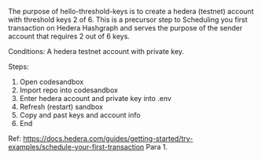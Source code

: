 The purpose of hello-threshold-keys is to create a hedera (testnet) account with threshold keys 2 of 6.  This is a precursor step to Scheduling you first transaction on Hedera Hashgraph and serves the purpose of the sender account that requires 2 out of 6 keys.

Conditions:
A hedera testnet account with private key.

Steps:
1. Open codesandbox
2. Import repo into codesandbox
3. Enter hedera account and private key into .env
4. Refresh (restart) sandbox
5. Copy and past keys and account info
6. End

Ref: https://docs.hedera.com/guides/getting-started/try-examples/schedule-your-first-transaction Para 1.
